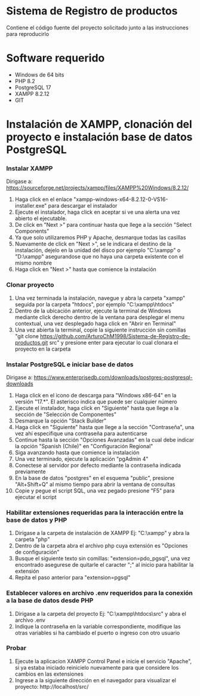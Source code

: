 # Sistema de Registro de productos
Contiene el código fuente del proyecto solicitado junto a las instrucciones para reproducirlo

# Software requerido
- Windows de 64 bits
- PHP 8.2
- PostgreSQL 17
- XAMPP 8.2.12
- GIT

# Instalación de XAMPP, clonación del proyecto e instalación base de datos PostgreSQL 
### Instalar XAMPP
Dirigase a: https://sourceforge.net/projects/xampp/files/XAMPP%20Windows/8.2.12/
1. Haga click en el enlace "xampp-windows-x64-8.2.12-0-VS16-installer.exe" para descargar el instalador
2. Ejecute el instalador, haga click en aceptar si ve una alerta una vez abierto el ejecutable.
3. De click en "Next >" para continuar hasta que llege a la sección "Select Components"
4. Ya que solo utilizaremos PHP y Apache, desmarque todas las casillas
5. Nuevamente de click en "Next >", se le indicara el destino de la instalación, dejelo en la unidad del disco por ejemplo "C:\xampp" o "D:\xampp" asegurandose que no haya una carpeta existente con el mismo nombre
6. Haga click en "Next >" hasta que comience la instalación

### Clonar proyecto
1. Una vez terminada la instalación, navegue y abra la carpeta "xampp" seguida por la carpeta "htdocs", por ejemplo "C:\xampp\htdocs"
2. Dentro de la ubicación anterior, ejecute la terminal de Windows mediante click derecho dentro de la ventana para desplegar el menu contextual, una vez desplegado haga click en "Abrir en Terminal"
3. Una vez abierta la terminal, copie la siguiente instrucción sin comillas "git clone https://github.com/ArturoChM1998/Sistema-de-Registro-de-productos.git src" y presione enter para ejecutar lo cual clonara el proyecto en la carpeta

### Instalar PostgreSQL e iniciar base de datos
Dirigase a: https://www.enterprisedb.com/downloads/postgres-postgresql-downloads
1. Haga click en el icono de descarga para "Windows x86-64" en la versión "17.*". El asterisco indica que puede ser cualquier número 
2. Ejecute el instalador, haga click en "Siguiente" hasta que llege a la sección de "Selección de Componentes"
3. Desmarque la opción "Stack Builder"
4. Haga click en "Siguiente" hasta que llege a la sección "Contraseña", una vez ahí especifique una contraseña para autenticarse
5. Continue hasta la sección "Opciones Avanzadas" en la cual debe indicar la opción "Spanish (Chile)" en "Configuración Regional"
6. Siga avanzando hasta que comience la instalación
7. Una vez terminado, ejecute la aplicación "pgAdmin 4"
8. Conectese al servidor por defecto mediante la contraseña indicada previamente
9. En la base de datos "postgres" en el esquema "public", presione "Alt+Shift+Q" al mismo tiempo para abrir la ventana de consultas
10. Copie y pegue el script SQL, una vez pegado presione "F5" para ejecutar el script

### Habilitar extensiones requeridas para la interacción entre la base de datos y PHP
1. Dirigase a la carpeta de instalación de XAMPP Ej: "C:\xampp\" y abra la carpeta "php"
2. Dentro de la carpeta abra el archivo php cuya extensión es "Opciones de configuración"
3. Busque el siguiente texto sin comillas: "extension=pdo_pgsql", una vez encontrado asegurese de quitarle el caracter ";" al inicio para habilitar la extensión
4. Repita el paso anterior para "extension=pgsql"

### Establecer valores en archivo .env requeridos para la conexión a la base de datos desde PHP
1. Dirigase a la carpeta del proyecto Ej: "C:\xampp\htdocs\src" y abra el archivo .env
2. Indique la contraseña en la variable correspondiente, modifique las otras variables si ha cambiado el puerto o ingreso con otro usuario

### Probar 
1. Ejecute la aplicacion XAMPP Control Panel e inicie el servicio "Apache", si ya estaba iniciado reinicielo nuevamente para que considere los cambios en las extensiones
2. Ingrese a la siguiente dirección en el navegador para visualizar el proyecto: http://localhost/src/
